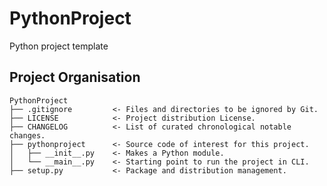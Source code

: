 # PythonProject
Python project template

## Project Organisation

    PythonProject
    ├── .gitignore         <- Files and directories to be ignored by Git.
    ├── LICENSE            <- Project distribution License.
    ├── CHANGELOG          <- List of curated chronological notable changes.
    ├── pythonproject      <- Source code of interest for this project.
    │   ├── __init__.py    <- Makes a Python module.
    │   └── __main__.py    <- Starting point to run the project in CLI.
    ├── setup.py           <- Package and distribution management.